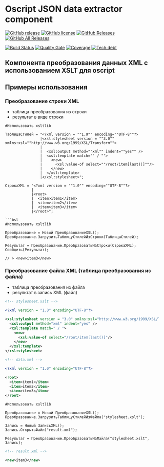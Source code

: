 # Oscript JSON data extractor component

[![GitHub release](https://img.shields.io/github/release/ArKuznetsov/xsltlib.svg?style=flat-square)](https://github.com/ArKuznetsov/xsltlib/releases)
[![GitHub license](https://img.shields.io/github/license/ArKuznetsov/xsltlib.svg?style=flat-square)](https://github.com/ArKuznetsov/xsltlib/blob/master/LICENSE)
[![GitHub Releases](https://img.shields.io/github/downloads/ArKuznetsov/xsltlib/latest/total?style=flat-square)](https://github.com/ArKuznetsov/xsltlib/releases)
[![GitHub All Releases](https://img.shields.io/github/downloads/ArKuznetsov/xsltlib/total?style=flat-square)](https://github.com/ArKuznetsov/xsltlib/releases)

[![Build Status](https://img.shields.io/github/workflow/status/ArKuznetsov/xsltlib/%D0%9A%D0%BE%D0%BD%D1%82%D1%80%D0%BE%D0%BB%D1%8C%20%D0%BA%D0%B0%D1%87%D0%B5%D1%81%D1%82%D0%B2%D0%B0)](https://github.com/arkuznetsov/xsltlib/actions/)
[![Quality Gate](https://open.checkbsl.org/api/project_badges/measure?project=xsltlib&metric=alert_status)](https://open.checkbsl.org/dashboard/index/xsltlib)
[![Coverage](https://open.checkbsl.org/api/project_badges/measure?project=xsltlib&metric=coverage)](https://open.checkbsl.org/dashboard/index/xsltlib)
[![Tech debt](https://open.checkbsl.org/api/project_badges/measure?project=xsltlib&metric=sqale_index)](https://open.checkbsl.org/dashboard/index/xsltlib)

## Компонента преобразования данных XML с использованием XSLT для oscript

## Примеры использования

### Преобразование строки XML

* таблица преобразования из строки
* результат в виде строки

```bsl
#Использовать xsltlib

ТаблицаСтилей = "<?xml version = ""1.0"" encoding=""UTF-8""?>
                |<xsl:stylesheet version = ""3.0"" xmlns:xsl=""http://www.w3.org/1999/XSL/Transform"">
                |
                |  <xsl:output method=""xml"" indent=""yes"" />
                |  <xsl:template match="" / "">
                |    <new>
                |      <xsl:value-of select=""/root/item[last()]""/>
                |    </new>
                |  </xsl:template>
                |</xsl:stylesheet>";

СтрокаXML = "<?xml version = ""1.0"" encoding=""UTF-8""?>
            |
            |<root>
            |  <item>item1</item>
            |  <item>item2</item>
            |  <item>item3</item>
            |</root>";

```bsl
#Использовать xsltlib

Преобразование = Новый ПреобразованиеXSL();
Преобразование.ЗагрузитьТаблицуСтилейИзСтроки(ТаблицаСтилей);

Результат = Преобразование.ПреобразоватьИзСтроки(СтрокаXML);
Сообщить(Результат);

// > <new>item3</new>
```

### Преобразование файла XML (таблица преобразования из файла)

* таблица преобразования из файла
* результат в запись XML (файл)

```xml
<!-- stylesheet.xslt -->

<?xml version = "1.0" encoding="UTF-8"?>

<xsl:stylesheet version = "3.0" xmlns:xsl="http://www.w3.org/1999/XSL/Transform">
  <xsl:output method="xml" indent="yes" />
  <xsl:template match=" / ">
    <new>
      <xsl:value-of select="/root/item[last()]"/>
    </new>
  </xsl:template>
</xsl:stylesheet>
```

```xml
<!-- data.xml -->

<?xml version = "1.0" encoding="UTF-8"?>

<root>
  <item>item1</item>
  <item>item2</item>
  <item>item3</item>
</root>
```

```bsl
#Использовать xsltlib

Преобразование = Новый ПреобразованиеXSL();
Преобразование.ЗагрузитьТаблицуСтилейИзФайла("stylesheet.xslt");

Запись = Новый ЗаписьXML();
Запись.ОткрытьФайл("result.xml");

Результат = Преобразование.ПреобразоватьИзФайла("stylesheet.xslt", Запись);

```

```xml
<!-- result.xml -->

<new>item3</new>
```
